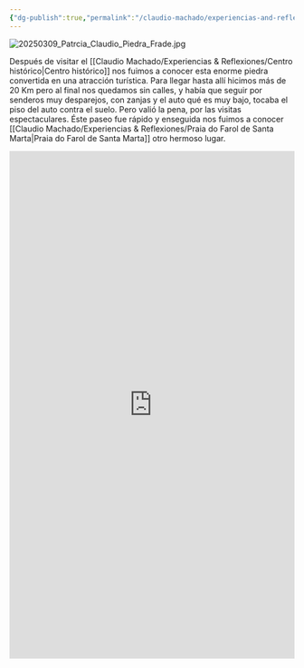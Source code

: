 ```yaml
---
{"dg-publish":true,"permalink":"/claudio-machado/experiencias-and-reflexiones/piedra-do-frade/","tags":["viajes","automóvil","Brasil","bombinhas","playa"]}
---
```



![20250309_Patrcia_Claudio_Piedra_Frade.jpg](/img/user/07%20-%20Personal/Im%C3%A1genes/20250309_Patrcia_Claudio_Piedra_Frade.jpg)  

Después de visitar el [[Claudio Machado/Experiencias & Reflexiones/Centro histórico\|Centro histórico]] nos fuimos a conocer esta enorme piedra convertida en una atracción turística. Para llegar hasta allí hicimos más de 20 Km pero al final nos quedamos sin calles, y había que seguir por senderos muy desparejos, con zanjas y el auto qué es muy bajo, tocaba el piso del auto contra el suelo. Pero valió la pena, por las visitas espectaculares. Éste paseo fue rápido y enseguida nos fuimos a conocer [[Claudio Machado/Experiencias & Reflexiones/Praia do Farol de Santa Marta\|Praia do Farol de Santa Marta]] otro hermoso lugar.

<div style="position: relative; width: 100%; padding-bottom: 177.78%; height: 0; overflow: hidden;">
  <iframe 
    style="position: absolute; top: 0; left: 0; width: 100%; height: 100%;" 
    src="https://youtube.com/embed/JyDFAVEgz9k" 
    frameborder="0" allowfullscreen>
  </iframe>
</div>


